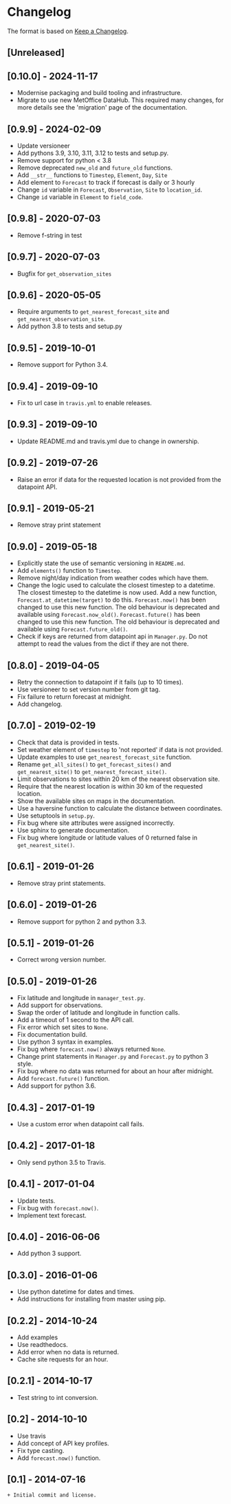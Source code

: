 # Changelog

The format is based on [Keep a Changelog](https://keepachangelog.com/en/1.0.0/).

## [Unreleased]

## [0.10.0] - 2024-11-17

+ Modernise packaging and build tooling and infrastructure.
+ Migrate to use new MetOffice DataHub. This required many changes, for more
  details see the 'migration' page of the documentation.

## [0.9.9] - 2024-02-09

+ Update versioneer
+ Add pythons 3.9, 3.10, 3.11, 3.12 to tests and setup.py.
+ Remove support for python < 3.8
+ Remove deprecated `new_old` and `future_old` functions.
+ Add `__str__` functions to `Timestep`, `Element`, `Day`, `Site`
+ Add element to `Forecast` to track if forecast is daily or 3 hourly
+ Change `id` variable in `Forecast`, `Observation`, `Site` to `location_id`.
+ Change `id` variable in `Element` to `field_code`.

## [0.9.8] - 2020-07-03

+ Remove f-string in test

## [0.9.7] - 2020-07-03

+ Bugfix for `get_observation_sites`

## [0.9.6] - 2020-05-05

+ Require arguments to `get_nearest_forecast_site` and `get_nearest_observation_site`.
+ Add python 3.8 to tests and setup.py

## [0.9.5] - 2019-10-01

+ Remove support for Python 3.4.

## [0.9.4] - 2019-09-10

+ Fix to url case in `travis.yml` to enable releases.

## [0.9.3] - 2019-09-10

+ Update README.md and travis.yml due to change in ownership.

## [0.9.2] - 2019-07-26

+ Raise an error if data for the requested location is not provided from the datapoint API.

## [0.9.1] - 2019-05-21

+ Remove stray print statement

## [0.9.0] - 2019-05-18

+ Explicitly state the use of semantic versioning in `README.md`.
+ Add `elements()` function to `Timestep`.
+ Remove night/day indication from weather codes which have them.
+ Change the logic used to calculate the closest timestep to a datetime. The closest timestep to the datetime is now used. Add a new function, `Forecast.at_datetime(target)` to do this. `Forecast.now()` has been changed to use this new function. The old behaviour is deprecated and available using `Forecast.now_old()`. `Forecast.future()` has been changed to use this new function. The old behaviour is deprecated and available using `Forecast.future_old()`.
+ Check if keys are returned from datapoint api in `Manager.py`. Do not attempt to read the values from the dict if they are not there.

## [0.8.0] - 2019-04-05

+ Retry the connection to datapoint if it fails (up to 10 times).
+ Use versioneer to set version number from git tag.
+ Fix failure to return forecast at midnight.
+ Add changelog.

## [0.7.0] - 2019-02-19

+ Check that data is provided in tests.
+ Set weather element of `timestep` to 'not reported' if data is not provided.
+ Update examples to use `get_nearest_forecast_site` function.
+ Rename `get_all_sites()` to `get_forecast_sites()` and `get_nearest_site()` to `get_nearest_forecast_site()`.
+ Limit observations to sites within 20 km of the nearest observation site.
+ Require that the nearest location is within 30 km of the requested location.
+ Show the available sites on maps in the documentation.
+ Use a haversine function to calculate the distance between coordinates.
+ Use setuptools in `setup.py`.
+ Fix bug where site attributes were assigned incorrectly.
+ Use sphinx to generate documentation.
+ Fix bug where longitude or latitude values of 0 returned false in `get_nearest_site()`.

## [0.6.1] - 2019-01-26

+ Remove stray print statements.

## [0.6.0] - 2019-01-26

+ Remove support for python 2 and python 3.3.

## [0.5.1] - 2019-01-26

+ Correct wrong version number.

## [0.5.0] - 2019-01-26

+ Fix latitude and longitude in `manager_test.py`.
+ Add support for observations.
+ Swap the order of latitude and longitude in function calls.
+ Add a timeout of 1 second to the API call.
+ Fix error which set sites to `None`.
+ Fix documentation build.
+ Use python 3 syntax in examples.
+ Fix bug where `forecast.now()` always returned `None`.
+ Change print statements in `Manager.py` and `Forecast.py` to python 3 style.
+ Fix bug where no data was returned for about an hour after midnight.
+ Add `forecast.future()` function.
+ Add support for python 3.6.

## [0.4.3] - 2017-01-19

+ Use a custom error when datapoint call fails.

## [0.4.2] - 2017-01-18

+ Only send python 3.5 to Travis.

## [0.4.1] - 2017-01-04

+ Update tests.
+ Fix bug with `forecast.now()`.
+ Implement text forecast.

## [0.4.0] - 2016-06-06

+ Add python 3 support.

## [0.3.0] - 2016-01-06

+ Use python datetime for dates and times.
+ Add instructions for installing from master using pip.

## [0.2.2] - 2014-10-24

+ Add examples
+ Use readthedocs.
+ Add error when no data is returned.
+ Cache site requests for an hour.

## [0.2.1] - 2014-10-17

+ Test string to int conversion.

## [0.2] - 2014-10-10

+ Use travis
+ Add concept of API key profiles.
+ Fix type casting.
+ Add `forecast.now()` function.

## [0.1] - 2014-07-16

    + Initial commit and license.

